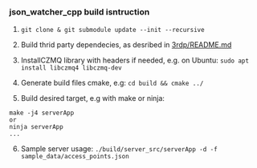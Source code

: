 ### json_watcher_cpp build isntruction

1. `git clone & git submodule update --init --recursive`
2. Build thrid party dependecies, as desribed in [3rdp/README.md](3rdp/README.md)

3. InstallCZMQ library with headers if needed, e.g. on Ubuntu:
`sudo apt install libczmq4 libczmq-dev`

4. Generate build files cmake, e.g:
`cd build && cmake ../`

5. Build desired target, e.g with make or ninja:
```
make -j4 serverApp
or
ninja serverApp
...
```
6. Sample server usage:
`./build/server_src/serverApp -d -f sample_data/access_points.json`
